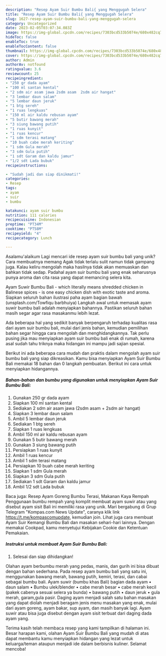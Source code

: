 ```yaml
---
description: "Resep Ayam Suir Bumbu Bali{ yang Menggugah Selera"
title: "Resep Ayam Suir Bumbu Bali{ yang Menggugah Selera"
slug: 1627-resep-ayam-suir-bumbu-bali-yang-menggugah-selera
category: Uncategorized
date: 2023-02-05T03:07:34.083Z
image: https://img-global.cpcdn.com/recipes/7303bcd533b5074e/680x482cq70/ayam-suir-bumbu-bali-foto-resep-utama.jpg
hideToc: false
enableToc: true
enableTocContent: false
thumbnail: https://img-global.cpcdn.com/recipes/7303bcd533b5074e/680x482cq70/ayam-suir-bumbu-bali-foto-resep-utama.jpg
cover: https://img-global.cpcdn.com/recipes/7303bcd533b5074e/680x482cq70/ayam-suir-bumbu-bali-foto-resep-utama.jpg
author: Admin
authorAv: notfound
ratingvalue: 3.6
reviewcount: 25
recipeingredient:
- "250 gr dada ayam"
- "100 ml santan kental"
- "2 sdm air asam jawa 2sdm asam  2sdm air hangat"
- "3 lembar daun salam"
- "5 lembar daun jeruk"
- "1 btg sereh"
- "1 ruas lengkuas"
- "150 ml air kaldu rebusan ayam"
- "5 butir bawang merah"
- "3 siung bawang putih"
- "1 ruas kunyit"
- "1 ruas kencur"
- "1 sdm terasi matang"
- "10 buah cabe merah keriting"
- "1 sdm Gula merah"
- "3 sdm Gula putih"
- "1 sdt Garam dan kaldu jamur"
- "1/2 sdt Lada bubuk"
recipeinstructions:

- "Sudah jadi dan siap dinikmati!"
categories:
- Resep
tags:
- ayam
- suir
- bumbu

katakunci: ayam suir bumbu 
nutrition: 111 calories
recipecuisine: Indonesian
preptime: "PT34M"
cooktime: "PT58M"
recipeyield: "4"
recipecategory: Lunch

---
```



Asalamu'alaikum Lagi mencari ide resep ayam suir bumbu bali yang unik? Cara membuatnya memang Agak tidak terlalu sulit namun tidak gampang juga. Kalau keliru mengolah maka hasilnya tidak akan memuaskan dan bahkan tidak sedap. Padahal ayam suir bumbu bali yang enak seharusnya punya aroma dan cita rasa yang dapat memancing selera kita.


Ayam Suwir Bumbu Bali - which literally means shredded chicken in Balinese spices - is one easy chicken dish with exotic taste and aroma. Siapkan seluruh bahan ilustrasi paha ayam bagian bawah (unsplash.com/Towfiqu barbhuiya) Langkah awal untuk memasak ayam suwir bumbu bali adalah menyiapkan bahannya. Pastikan seluruh bahan masih segar agar rasa masakanmu lebih lezat.

Ada beberapa hal yang sedikit banyak berpengaruh terhadap kualitas rasa dari ayam suir bumbu bali, mulai dari jenis bahan, kemudian pemilihan bahan segar hingga cara mengolah dan menghidangkannya. Tak perlu pusing jika mau menyiapkan ayam suir bumbu bali enak di rumah, karena asal sudah tahu triknya maka hidangan ini mampu jadi sajian spesial.


Berikut ini ada beberapa cara mudah dan praktis dalam mengolah ayam suir bumbu bali yang siap dikreasikan. Kamu bisa menyiapkan Ayam Suir Bumbu Bali memakai 18 bahan dan 0 langkah pembuatan. Berikut ini cara untuk menyiapkan hidangannya.

<!--inarticleads1-->

##### Bahan-bahan dan bumbu yang digunakan untuk menyiapkan Ayam Suir Bumbu Bali:

1. Gunakan 250 gr dada ayam
1. Siapkan 100 ml santan kental
1. Sediakan 2 sdm air asam jawa (2sdm asam + 2sdm air hangat)
1. Siapkan 3 lembar daun salam
1. Ambil 5 lembar daun jeruk
1. Sediakan 1 btg sereh
1. Siapkan 1 ruas lengkuas
1. Ambil 150 ml air kaldu rebusan ayam
1. Gunakan 5 butir bawang merah
1. Gunakan 3 siung bawang putih
1. Persiapkan 1 ruas kunyit
1. Ambil 1 ruas kencur
1. Ambil 1 sdm terasi matang
1. Persiapkan 10 buah cabe merah keriting
1. Siapkan 1 sdm Gula merah
1. Siapkan 3 sdm Gula putih
1. Sediakan 1 sdt Garam dan kaldu jamur
1. Ambil 1/2 sdt Lada bubuk


Baca juga: Resep Ayam Goreng Bumbu Terasi, Makanan Kaya Rempah Penggunaan bumbu rempah yang komplit membuat ayam suwir atau yang disebut ayam sisit Bali ini memiliki rasa yang unik. Mari bergabung di Grup Telegram &#34;Kompas.com News Update&#34;, caranya klik link https://t.me/kompascomupdate, kemudian join. Lihat juga cara membuat Ayam Suir Kemangi Bumbu Bali dan masakan sehari-hari lainnya. Dengan memakai Cookpad, kamu menyetujui Kebijakan Cookie dan Ketentuan Pemakaian. 

<!--inarticleads2-->

##### Instruksi untuk membuat Ayam Suir Bumbu Bali:


1. Selesai dan siap dihidangkan!

Olahan ayam berbumbu merah yang pedas, manis, dan gurih ini bisa dibuat dengan bahan sederhana. Pada resep ayam bumbu bali yang satu ini, menggunakan bawang merah, bawang putih, kemiri, terasi, dan cabai sebagai bumbu bali. Ayam suwir (bumbu khas Bali) bagian dada ayam • daun salam • Bumbu ulek/blender • cabe merah besar • cabe merah kecil (pakek cabenya sesuai selera ya bunda) • bawang putih • daun jeruk • gula merah, garam,gula pasir. Daging ayam menjadi salah satu bahan masakan yang dapat diolah menjadi beragam jenis menu masakan yang enak, mulai dari ayam goreng, ayam bakar, sup ayam, dan masih banyak lagi. Ayam suwir atau bisa juga disebut dengan ayam sisit terbuat dari daging dada ayam yang. 

Terima kasih telah membaca resep yang kami tampilkan di halaman ini. Besar harapan kami, olahan Ayam Suir Bumbu Bali yang mudah di atas dapat membantu kamu menyiapkan hidangan yang lezat untuk keluarga/teman ataupun menjadi ide dalam berbisnis kuliner. Selamat mencoba!
